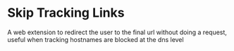 
# Skip Tracking Links
A web extension to redirect the user to the final url without doing a request, useful when tracking hostnames are blocked at the dns level
